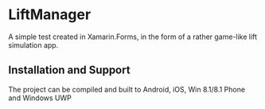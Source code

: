 # LiftManager

A simple test created in Xamarin.Forms, in the form of a rather game-like lift simulation app.

## Installation and Support

The project can be compiled and built to Android, iOS, Win 8.1/8.1 Phone and Windows UWP
